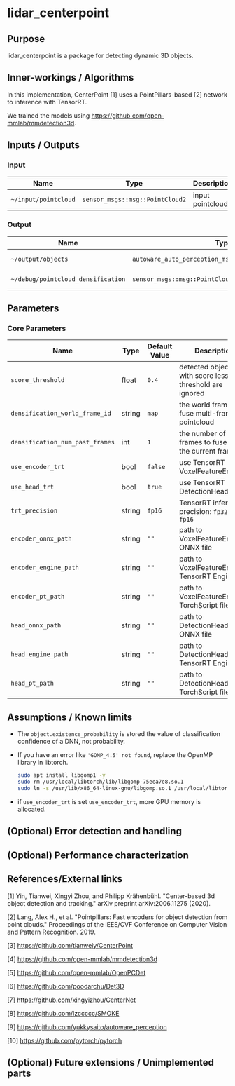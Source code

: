 # lidar_centerpoint

## Purpose

lidar_centerpoint is a package for detecting dynamic 3D objects.

## Inner-workings / Algorithms

In this implementation, CenterPoint [1] uses a PointPillars-based [2] network to inference with TensorRT.

We trained the models using <https://github.com/open-mmlab/mmdetection3d>.

## Inputs / Outputs

### Input

| Name                 | Type                            | Description      |
| -------------------- | ------------------------------- | ---------------- |
| `~/input/pointcloud` | `sensor_msgs::msg::PointCloud2` | input pointcloud |

### Output

| Name                               | Type                                                  | Description              |
| ---------------------------------- | ----------------------------------------------------- | ------------------------ |
| `~/output/objects`                 | `autoware_auto_perception_msgs::msg::DetectedObjects` | detected objects         |
| `~/debug/pointcloud_densification` | `sensor_msgs::msg::PointCloud2`                       | densification pointcloud |

## Parameters

### Core Parameters

| Name                            | Type   | Default Value | Description                                                 |
| ------------------------------- | ------ | ------------- | ----------------------------------------------------------- |
| `score_threshold`               | float  | `0.4`         | detected objects with score less than threshold are ignored |
| `densification_world_frame_id`  | string | `map`         | the world frame id to fuse multi-frame pointcloud           |
| `densification_num_past_frames` | int    | `1`           | the number of past frames to fuse with the current frame    |
| `use_encoder_trt`               | bool   | `false`       | use TensorRT VoxelFeatureEncoder                            |
| `use_head_trt`                  | bool   | `true`        | use TensorRT DetectionHead                                  |
| `trt_precision`                 | string | `fp16`        | TensorRT inference precision: `fp32` or `fp16`              |
| `encoder_onnx_path`             | string | `""`          | path to VoxelFeatureEncoder ONNX file                       |
| `encoder_engine_path`           | string | `""`          | path to VoxelFeatureEncoder TensorRT Engine file            |
| `encoder_pt_path`               | string | `""`          | path to VoxelFeatureEncoder TorchScript file                |
| `head_onnx_path`                | string | `""`          | path to DetectionHead ONNX file                             |
| `head_engine_path`              | string | `""`          | path to DetectionHead TensorRT Engine file                  |
| `head_pt_path`                  | string | `""`          | path to DetectionHead TorchScript file                      |

## Assumptions / Known limits

- The `object.existence_probability` is stored the value of classification confidence of a DNN, not probability.

- If you have an error like `'GOMP_4.5' not found`, replace the OpenMP library in libtorch.

  ```bash
  sudo apt install libgomp1 -y
  sudo rm /usr/local/libtorch/lib/libgomp-75eea7e8.so.1
  sudo ln -s /usr/lib/x86_64-linux-gnu/libgomp.so.1 /usr/local/libtorch/lib/libgomp-75eea7e8.so.1
  ```

- if `use_encoder_trt` is set `use_encoder_trt`, more GPU memory is allocated.

## (Optional) Error detection and handling

<!-- Write how to detect errors and how to recover from them.

Example:
  This package can handle up to 20 obstacles. If more obstacles found, this node will give up and raise diagnostic errors.
-->

## (Optional) Performance characterization

<!-- Write performance information like complexity. If it wouldn't be the bottleneck, not necessary.

Example:
  ### Complexity

  This algorithm is O(N).

  ### Processing time

  ...
-->

## References/External links

[1] Yin, Tianwei, Xingyi Zhou, and Philipp Krähenbühl. "Center-based 3d object detection and tracking." arXiv preprint arXiv:2006.11275 (2020).

[2] Lang, Alex H., et al. "Pointpillars: Fast encoders for object detection from point clouds." Proceedings of the IEEE/CVF Conference on Computer Vision and Pattern Recognition. 2019.

[3] <https://github.com/tianweiy/CenterPoint>

[4] <https://github.com/open-mmlab/mmdetection3d>

[5] <https://github.com/open-mmlab/OpenPCDet>

[6] <https://github.com/poodarchu/Det3D>

[7] <https://github.com/xingyizhou/CenterNet>

[8] <https://github.com/lzccccc/SMOKE>

[9] <https://github.com/yukkysaito/autoware_perception>

[10] <https://github.com/pytorch/pytorch>

## (Optional) Future extensions / Unimplemented parts

<!-- Write future extensions of this package.

Example:
  Currently, this package can't handle the chattering obstacles well. We plan to add some probabilistic filters in the perception layer to improve it.
  Also, there are some parameters that should be global(e.g. vehicle size, max steering, etc.). These will be refactored and defined as global parameters so that we can share the same parameters between different nodes.
-->
